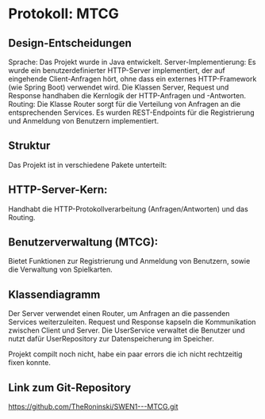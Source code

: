 # Protokoll: MTCG
## Design-Entscheidungen
Sprache: Das Projekt wurde in Java entwickelt.
Server-Implementierung: Es wurde ein benutzerdefinierter HTTP-Server implementiert, der auf eingehende Client-Anfragen hört, ohne dass ein externes HTTP-Framework (wie Spring Boot) verwendet wird. Die Klassen Server, Request und Response handhaben die Kernlogik der HTTP-Anfragen und -Antworten.
Routing: Die Klasse Router sorgt für die Verteilung von Anfragen an die entsprechenden Services. Es wurden REST-Endpoints für die Registrierung und Anmeldung von Benutzern implementiert.
## Struktur
Das Projekt ist in verschiedene Pakete unterteilt:

## HTTP-Server-Kern:
Handhabt die HTTP-Protokollverarbeitung (Anfragen/Antworten) und das Routing.

## Benutzerverwaltung (MTCG):
Bietet Funktionen zur Registrierung und Anmeldung von Benutzern, sowie die Verwaltung von Spielkarten.


## Klassendiagramm 
Der Server verwendet einen Router, um Anfragen an die passenden Services weiterzuleiten.
Request und Response kapseln die Kommunikation zwischen Client und Server.
Die UserService verwaltet die Benutzer und nutzt dafür UserRepository zur Datenspeicherung im Speicher.

Projekt compilt noch nicht, habe ein paar errors die ich nicht rechtzeitig fixen konnte.

## Link zum Git-Repository
https://github.com/TheRoninski/SWEN1---MTCG.git
